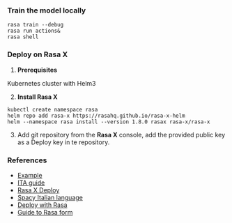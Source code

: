 
### Train the model locally

```console
rasa train --debug
rasa run actions&
rasa shell
```

### Deploy on Rasa X

1. **Prerequisites**

Kubernetes cluster with Helm3 

2. **Install Rasa X**

```console
kubectl create namespace rasa
helm repo add rasa-x https://rasahq.github.io/rasa-x-helm
helm --namespace rasa install --version 1.8.0 rasax rasa-x/rasa-x
```

3. Add git repository from the **Rasa X** console, add the provided public key as a Deploy key in te repository.

### References 

* [Example](https://github.com/RasaHQ/retail-demo)
* [ITA guide](https://www.qi-lab.it/2019/10/12/sviluppo-un-chatbot-framework-rasa/)
* [Rasa X Deploy](https://medium.com/swlh/build-your-first-a-i-chatbot-in-30-minutes-step-by-step-guide-to-rasa-x-installation-in-windows-10-e94174703472)
* [Spacy Italian language](https://spacy.io/models/it#it_core_news_md)
* [Deploy with Rasa](https://medium.com/front-end-weekly/how-to-build-awesome-rasa-chatbot-for-a-web-ce4a9acafd3b)
* [Guide to Rasa form](https://blog.rasa.com/how-to-build-your-first-rasa-form/)